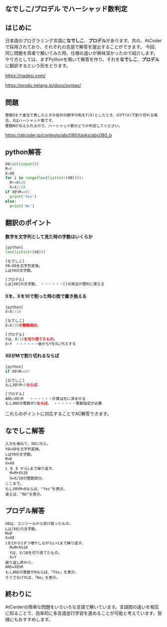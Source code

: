 ## なでしこ/プロデル でハーシャッド数判定


## はじめに
日本語のプログラミング言語に**なでしこ**、**プロデル**があります。共の、AtCoderで採用されており、それぞれの言語で解答を提出することができます。
今回、同じ問題を両者で解いてみた時、仕様の違いが興味深かったので紹介します。
やり方としては、まずPythonを用いて解答を作り、それを**なでしこ**、**プロデル**に翻訳するという形をとります。

https://nadesi.com/

https://produ.irelang.jp/docs/syntax/

## 問題
```
整数Xを十進法で表したときの各桁の数字の和をf(X)としたとき、Xがf(X)で割り切れる場合、Xはハーシャッド数です。
整数Nが与えられるので、ハーシャッド数かどうか判定してください。
```
https://atcoder.jp/contests/abc080/tasks/abc080_b

## python解答
```python
X0=int(input())
M=0
X=X0
for i in range(len(list(str(X0)))):
  M+=X%10
  X=X//10
if X0%M==0:
  print('Yes')
else:
  print('No')
```
## 翻訳のポイント
#### 数字を文字列として見た時の字数はいくらか
```python
[python]
len(list(str(X0)))

[なでしこ]
Y0=X0を文字列変換。
LはY0の文字数。

[プロデル]
Lは[X0]の文字数。　・・・・・・[]の用法が便利に使える
```
#### Xを、Xを10で割った時の商で置き換える
```python
[python]
X=X//10

[なでしこ]
X=X/10の整数部分。

[プロデル]
Yは、X/10を切り捨てたもの。
X=Y　・・・・・・後からYをXに代入する
```
#### X0がMで割り切れるならば
```python
[python]
if X0%M==0:

[なでしこ]
もしX0%M=0ならば、

[プロデル] 
ANS=X0%M   ・・・・・・計算は先に済ませる
もしANSの整数が0ならば、 ・・・・・・整数指定が必要
```
これらのポイントに対応することでAC解答できます。

## なでしこ解答
```nako
入力を尋ねて、X0に代入。
Y0=X0を文字列変換。
LはY0の文字数。
M=0
X=X0
i を 0 からLまで繰り返す。
  M=M+X%10
  X=X/10の整数部分。
ここまで。
もしX0%M=0ならば、"Yes"を表示。
違えば、"No"を表示。
```

## プロデル解答
```prod
X0は、コンソールから受け取ったもの。
Lは[X0]の文字数。
M=0
X=X0
iを1から1ずつ増やしながらL+1まで繰り返す。
  M=M+X%10
  Yは、X/10を切り捨てたもの。
  X=Y
繰り返し終わり。
ANS=X0%M
もしANSの整数が0ならば、「Yes」を表示。
そうでなければ、「No」を表示。
```

## 終わりに

AtCorderの簡単な問題をいろいろな言語で解いています。言語間の違いを相互に知ることで、効率的に多言語並行学習を進めることが可能と考えています。皆様にもおすすめします。


